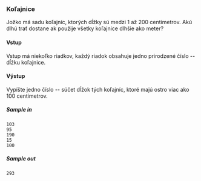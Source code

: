 ### Koľajnice
Jožko má sadu koľajníc, ktorých dĺžky sú medzi $1$ až $200$ centimetrov. Akú dlhú trať dostane ak použije všetky koľajnice dlhšie ako meter?

#### Vstup
Vstup má niekoľko riadkov, každý riadok obsahuje jedno prirodzené číslo -- dĺžku koľajnice.

#### Výstup
Vypíšte jedno číslo -- súčet dĺžok tých koľajníc, ktoré majú ostro viac ako $100$ centimetrov.

##### Sample in
```
103
95
190
15
100
```

##### Sample out
```
293
```
